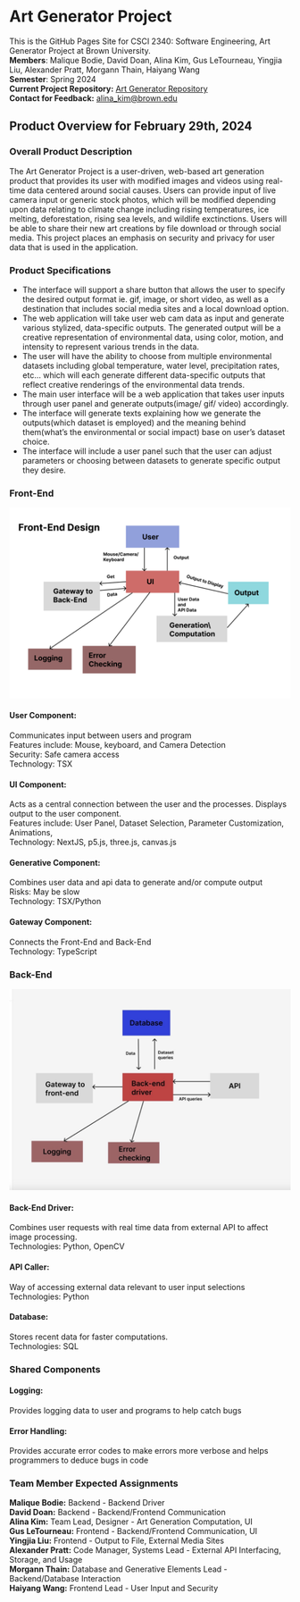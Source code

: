 # Art Generator Project
This is the GitHub Pages Site for CSCI 2340: Software Engineering, Art Generator Project at Brown University. <br />
**Members**: Malique Bodie, David Doan, Alina Kim, Gus LeTourneau, Yingjia Liu, Alexander Pratt, Morgann Thain, Haiyang Wang <br />
**Semester**: Spring 2024 <br />
**Current Project Repository:** [Art Generator Repository](https://github.com/newalina/art-gen)<br />
**Contact for Feedback:** alina_kim@brown.edu

## Product Overview for February 29th, 2024

### Overall Product Description
The Art Generator Project is a user-driven, web-based art generation product that provides its user with modified images and videos using real-time data centered around social causes. Users can provide input of live camera input or generic stock photos, which will be modified depending upon data relating to climate change including rising temperatures, ice melting, deforestation, rising sea levels, and wildlife exctinctions. Users will be able to share their new art creations by file download or through social media. This project places an emphasis on security and privacy for user data that is used in the application.

### Product Specifications
* The interface will support a share button that allows the user to specify the desired output format ie. gif, image, or short video, as well as a destination that includes social media sites and a local download option. <br />
* The web application will take user web cam data as input and generate various stylized, data-specific outputs. The generated output will be a creative representation of environmental data, using color, motion, and intensity to represent various trends in the data. <br />
* The user will have the ability to choose from multiple environmental datasets including global temperature, water level, precipitation rates, etc… which will each generate different data-specific outputs that reflect creative renderings of the environmental data trends. <br />
* The main user interface will be a web application that takes user inputs through user panel and generate outputs(image/ gif/ video) accordingly. <br />
* The interface will generate texts explaining how we generate the outputs(which dataset is employed) and the meaning behind them(what’s the environmental or social impact) base on user’s dataset choice. <br />
* The interface will include a user panel such that the user can adjust parameters or choosing between datasets to generate specific output they desire. <br />


### Front-End 

![Front End HLD](/img/Front-End-Figma.jpg)


#### User Component:
Communicates input between users and program <br />
Features include: Mouse, keyboard, and Camera Detection <br />
Security: Safe camera access <br />
Technology: TSX <br />

#### UI Component:
Acts as a central connection between the user and the processes. Displays output to the user component. <br />
Features include: User Panel, Dataset Selection, Parameter Customization, Animations, <br />
Technology: NextJS, p5.js, three.js, canvas.js <br />

#### Generative Component:
Combines user data and api data to generate and/or compute output <br />
Risks: May be slow <br />
Technology: TSX/Python <br />

#### Gateway Component:
Connects the Front-End and Back-End <br />
Technology: TypeScript <br />

### Back-End

![Back End HLD](/img/Back-End-Figma.jpg)
#### Back-End Driver:
Combines user requests with real time data from external API to affect image processing. <br />
Technologies: Python, OpenCV <br />

#### API Caller:
Way of accessing external data relevant to user input selections <br />
Technologies: Python <br />

#### Database:
Stores recent data for faster computations. <br />
Technologies: SQL <br />



### Shared Components
#### Logging:
Provides logging data to user and programs to help catch bugs <br />

#### Error Handling:
Provides accurate error codes to make errors more verbose and helps programmers to deduce bugs in code <br />



### Team Member Expected Assignments
**Malique Bodie:** Backend - Backend Driver <br />
**David Doan:** Backend - Backend/Frontend Communication <br />
**Alina Kim:** Team Lead, Designer - Art Generation Computation, UI <br />
**Gus LeTourneau:** Frontend - Backend/Frontend Communication, UI <br />
**Yingjia Liu:** Frontend - Output to File, External Media Sites  <br />
**Alexander Pratt:** Code Manager, Systems Lead - External API Interfacing, Storage, and Usage <br />
**Morgann Thain:** Database and Generative Elements Lead - Backend/Database Interaction <br />
**Haiyang Wang:** Frontend Lead - User Input and Security <br />
